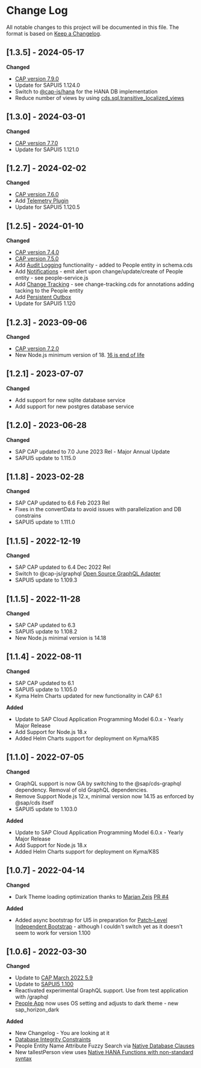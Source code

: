 # Change Log

All notable changes to this project will be documented in this file.
The format is based on [Keep a Changelog](http://keepachangelog.com/).

## [1.3.5] - 2024-05-17

**Changed**

- [CAP version 7.9.0](https://cap.cloud.sap/docs/releases/apr24#april-release)
- Update for SAPUI5 1.124.0
- Switch to [@cap-js/hana](https://cap.cloud.sap/docs/releases/mar24#new-sap-hana-database-service) for the HANA DB implementation
- Reduce number of views by using [cds.sql.transitive_localized_views](https://cap.cloud.sap/docs/releases/apr24#fewer-views-in-database)

## [1.3.0] - 2024-03-01

**Changed**

- [CAP version 7.7.0](https://cap.cloud.sap/docs/releases/feb24)
- Update for SAPUI5 1.121.0

## [1.2.7] - 2024-02-02

**Changed**

- [CAP version 7.6.0](https://cap.cloud.sap/docs/releases/jan24)
- Add [Telemetry Plugin](https://cap.cloud.sap/docs/releases/jan24#open-telemetry-plugin)
- Update for SAPUI5 1.120.5

## [1.2.5] - 2024-01-10

**Changed**

- [CAP version 7.4.0](https://cap.cloud.sap/docs/releases/nov23)
- [CAP version 7.5.0](https://cap.cloud.sap/docs/releases/dec23)
- Add [Audit Logging](https://cap.cloud.sap/docs/guides/data-privacy/audit-logging) functionality - added to People entity in schema.cds
- Add [Notifications](https://cap.cloud.sap/docs/plugins/#notifications) - emit alert upon change/update/create of People entity - see people-service.js
- Add [Change Tracking](https://github.com/cap-js/change-tracking) - see change-tracking.cds for annotations adding tacking to the People entity
- Add [Persistent Outbox](https://cap.cloud.sap/docs/node.js/outbox)
- Update for SAPUI5 1.120

## [1.2.3] - 2023-09-06

**Changed**

- [CAP version 7.2.0](https://cap.cloud.sap/docs/releases/aug23)
- New Node.js minimum version of 18. [16 is end of life](https://nodejs.org/en/blog/announcements/nodejs16-eol)

## [1.2.1] - 2023-07-07

**Changed**

- Add support for new sqlite database service
- Add support for new postgres database service

## [1.2.0] - 2023-06-28

**Changed**

- SAP CAP updated to 7.0 June 2023 Rel - Major Annual Update
- SAPUI5 update to 1.115.0

## [1.1.8] - 2023-02-28

**Changed**

- SAP CAP updated to 6.6 Feb 2023 Rel
- Fixes in the convertData to avoid issues with parallelization and DB constrains
- SAPUI5 update to 1.111.0

## [1.1.5] - 2022-12-19

**Changed**

- SAP CAP updated to 6.4 Dec 2022 Rel
- Switch to @cap-js/graphql [Open Source GraphQL Adapter](https://cap.cloud.sap/docs/releases/dec22#open-source-graphql-adapter)
- SAPUI5 update to 1.109.3

## [1.1.5] - 2022-11-28

**Changed**

- SAP CAP updated to 6.3
- SAPUI5 update to 1.108.2
- New Node.js minimal version is 14.18

## [1.1.4] - 2022-08-11

**Changed**

- SAP CAP updated to 6.1
- SAPUI5 update to 1.105.0
- Kyma Helm Charts updated for new functionality in CAP 6.1

**Added**

- Update to SAP Cloud Application Programming Model 6.0.x - Yearly Major Release
- Add Support for Node.js 18.x
- Added Helm Charts support for deployment on Kyma/K8S

## [1.1.0] - 2022-07-05

**Changed**

- GraphQL support is now GA by switching to the @sap/cds-graphql dependency.  Removal of old GraphQL dependencies.
- Remove Support Node.js 12.x, minimal version now 14.15 as enforced by @sap/cds itself
- SAPUI5 update to 1.103.0

**Added**

- Update to SAP Cloud Application Programming Model 6.0.x - Yearly Major Release
- Add Support for Node.js 18.x
- Added Helm Charts support for deployment on Kyma/K8S

## [1.0.7] - 2022-04-14

**Changed**

- Dark Theme loading optimization thanks to [Marian Zeis](https://github.com/marianfoo) [PR #4](https://github.com/SAP-samples/cloud-cap-hana-swapi/pull/4)

**Added**

- Added async bootstrap for UI5 in preparation for [Patch-Level Independent Bootstrap](https://blogs.sap.com/2022/04/14/sapui5-patch-level-independent-bootstrap) - although I couldn't switch yet as it doesn't seem to work for version 1.100

## [1.0.6] - 2022-03-30

**Changed**

- Update to [CAP March 2022 5.9](https://cap.cloud.sap/docs/releases/mar22)
- Update to [SAPUI5 1.100](https://sapui5.hana.ondemand.com/1.100.0/#/topic/5deb78f36022473487be44cb3a71140a)
- Reactivated experimental GraphQL support. Use from test application with /graphql
- [People App](/people/webapp/index.html) now uses OS setting and adjusts to dark theme - new sap_horizon_dark

**Added**

- New Changelog - You are looking at it
- [Database Integrity Constraints](https://cap.cloud.sap/docs/releases/mar22#database-integrity-constraints)
- People Entity Name Attribute Fuzzy Search via [Native Database Clauses](https://cap.cloud.sap/docs/releases/mar22#native-database-clauses)
- New tallestPerson view uses [Native HANA Functions with non-standard syntax](https://cap.cloud.sap/docs/releases/mar22#native-hana-functions-with-non-standard-syntax)
